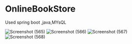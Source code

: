 # OnlineBookStore 
Used spring boot ,java,MYsQL
 
 
![Screenshot (565)](https://user-images.githubusercontent.com/108077892/207526940-751a89e4-844b-4176-ab03-b93f5e7c4dea.png)
![Screenshot (566)](https://user-images.githubusercontent.com/108077892/207526953-e2644743-6a28-4938-a712-4fe450b60900.png)
![Screenshot (567)](https://user-images.githubusercontent.com/108077892/207526971-ed25e7c6-6492-4826-bc6f-ecc550f8257e.png)
![Screenshot (568)](https://user-images.githubusercontent.com/108077892/207526988-1a382e00-f7ac-46f4-b3b6-9d71372652ed.png)
